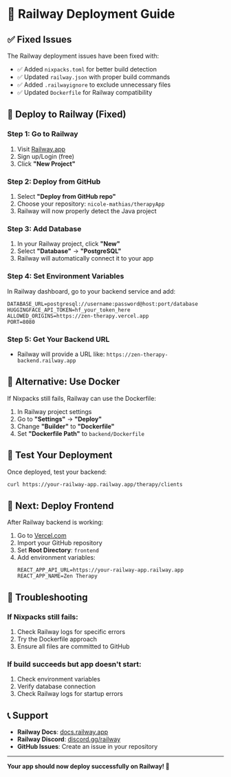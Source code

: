 # 🚂 Railway Deployment Guide

## ✅ **Fixed Issues**

The Railway deployment issues have been fixed with:
- ✅ Added `nixpacks.toml` for better build detection
- ✅ Updated `railway.json` with proper build commands
- ✅ Added `.railwayignore` to exclude unnecessary files
- ✅ Updated `Dockerfile` for Railway compatibility

## 🚀 **Deploy to Railway (Fixed)**

### **Step 1: Go to Railway**
1. Visit [Railway.app](https://railway.app)
2. Sign up/Login (free)
3. Click **"New Project"**

### **Step 2: Deploy from GitHub**
1. Select **"Deploy from GitHub repo"**
2. Choose your repository: `nicole-mathias/therapyApp`
3. Railway will now properly detect the Java project

### **Step 3: Add Database**
1. In your Railway project, click **"New"**
2. Select **"Database"** → **"PostgreSQL"**
3. Railway will automatically connect it to your app

### **Step 4: Set Environment Variables**
In Railway dashboard, go to your backend service and add:

```env
DATABASE_URL=postgresql://username:password@host:port/database
HUGGINGFACE_API_TOKEN=hf_your_token_here
ALLOWED_ORIGINS=https://zen-therapy.vercel.app
PORT=8080
```

### **Step 5: Get Your Backend URL**
- Railway will provide a URL like: `https://zen-therapy-backend.railway.app`

## 🔧 **Alternative: Use Docker**

If Nixpacks still fails, Railway can use the Dockerfile:

1. In Railway project settings
2. Go to **"Settings"** → **"Deploy"**
3. Change **"Builder"** to **"Dockerfile"**
4. Set **"Dockerfile Path"** to `backend/Dockerfile`

## 🧪 **Test Your Deployment**

Once deployed, test your backend:

```bash
curl https://your-railway-app.railway.app/therapy/clients
```

## 🎯 **Next: Deploy Frontend**

After Railway backend is working:

1. Go to [Vercel.com](https://vercel.com)
2. Import your GitHub repository
3. Set **Root Directory**: `frontend`
4. Add environment variables:
   ```env
   REACT_APP_API_URL=https://your-railway-app.railway.app
   REACT_APP_NAME=Zen Therapy
   ```

## 🚨 **Troubleshooting**

### **If Nixpacks still fails:**
1. Check Railway logs for specific errors
2. Try the Dockerfile approach
3. Ensure all files are committed to GitHub

### **If build succeeds but app doesn't start:**
1. Check environment variables
2. Verify database connection
3. Check Railway logs for startup errors

## 📞 **Support**

- **Railway Docs**: [docs.railway.app](https://docs.railway.app)
- **Railway Discord**: [discord.gg/railway](https://discord.gg/railway)
- **GitHub Issues**: Create an issue in your repository

---

**Your app should now deploy successfully on Railway! 🎉** 